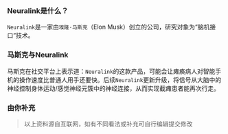 ### Neuralink是什么？

`Neuralink`是一家由`埃隆·马斯克`（Elon Musk）创立的公司，研究对象为“脑机接口”技术。

### 马斯克与Neuralink

马斯克在社交平台上表示道：`Neuralink`的这款产品，可能会让瘫痪病人对智能手机的操作速度比普通人用手还要快。后续`Neuralink`更新升级，将信号从大脑中的神经控制身体运动/感觉神经元簇中的神经连接，从而实现截瘫患者能再次行走。


### 由你补充

> 以上资料源自互联网，如有不同看法或补充可自行编辑提交修改

